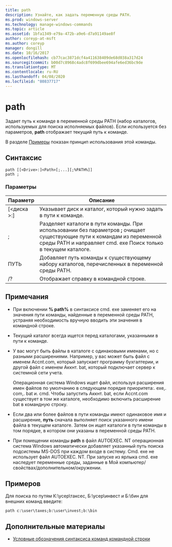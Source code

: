 ```yaml
---
title: path
description: Узнайте, как задать переменную среды PATH.
ms.prod: windows-server
ms.technology: manage-windows-commands
ms.topic: article
ms.assetid: 1bfa1349-e79a-472b-a9e6-d7a91149ae8f
author: coreyp-at-msft
ms.author: coreyp
manager: dongill
ms.date: 10/16/2017
ms.openlocfilehash: cb77cac3871dcf4a411638409de68d038a317d24
ms.sourcegitcommit: b00d7c8968c4adc8f699dbee694afe6ed36bc9de
ms.translationtype: MT
ms.contentlocale: ru-RU
ms.lasthandoff: 04/08/2020
ms.locfileid: "80837717"
---
```

# <a name="path"></a>path



Задает путь к команде в переменной среды PATH (набор каталогов, используемых для поиска исполняемых файлов). Если используется без параметров, **path** отображает текущий путь к команде.

В разделе [Примеры](#BKMK_examples) показан принцип использования этой команды.

## <a name="syntax"></a>Синтаксис

```
path [[<Drive>:]<Path>[;...][;%PATH%]]
path ;
```

### <a name="parameters"></a>Параметры

|     Параметр     |                                                                                                     Описание                                                                                                      |
|-------------------|----------------------------------------------------------------------------------------------------------------------------------------------------------------------------------------------------------------------|
| [\<диска >:]<Path> |                                                                            Указывает диск и каталог, который нужно задать в пути к команде.                                                                             |
|         ;         | Разделяет каталоги в пути команды. При использовании без параметров **;** очищает существующие пути к командам из переменной среды PATH и направляет cmd. exe Поиск только в текущем каталоге. |
|      ПУТЬ       |                                                         Добавляет путь команды к существующему набору каталогов, перечисленных в переменной среды PATH.                                                         |
|        /?         |                                                                                         Отображает справку в командной строке.                                                                                         |

## <a name="remarks"></a>Примечания

-   При включении **% path%** в синтаксисе cmd. exe заменяет его на значения пути команды, найденные в переменной среды PATH, устраняя необходимость вручную вводить эти значения в командной строке.
-   Текущий каталог всегда ищется перед каталогами, указанными в пути к команде.
-   У вас могут быть файлы в каталоге с одинаковыми именами, но с разными расширениями. Например, у вас может быть файл с именем Accnt.com, который запускает программу бухгалтерии, и другой файл с именем Аккнт. bat, который подключает сервер к системной сети учета.

    Операционная система Windows ищет файл, используя расширения имен файлов по умолчанию в следующем порядке приоритета:. exe,. com,. bat и. cmd. Чтобы запустить Аккнт. bat, если Accnt.com существует в том же каталоге, необходимо включить расширение bat в командную строку.
-   Если два или более файлов в пути команды имеют одинаковое имя и расширение, **путь** сначала выполняет поиск указанного имени файла в текущем каталоге. Затем он ищет каталоги в пути команды в том порядке, в котором они указаны в переменной среды PATH.
-   При помещении команды **path** в файл AUTOEXEC. NT операционная система Windows автоматически добавляет указанный путь поиска подсистемы MS-DOS при каждом входе в систему. Cmd. exe не использует файл AUTOEXEC. NT. При запуске из ярлыка cmd. exe наследует переменные среды, заданные в Мой компьютер/свойствах/дополнительном/окружении.

## <a name="examples"></a><a name="BKMK_examples"></a>Примеров

Для поиска по путям К:\усер\таксес, Б:\усер\инвест и Б:\бин для внешних команд введите:

`path c:\user\taxes;b:\user\invest;b:\bin`

## <a name="additional-references"></a>Дополнительные материалы

- [Условные обозначения синтаксиса команд командной строки](command-line-syntax-key.md)